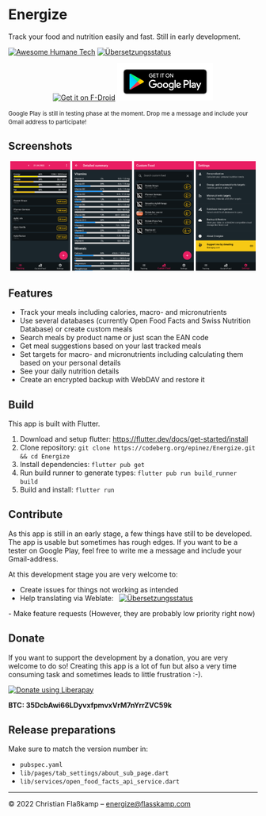 # Energize

Track your food and nutrition easily and fast. Still in early development.

<p>

  [![Awesome Humane Tech](https://raw.githubusercontent.com/humanetech-community/awesome-humane-tech/main/humane-tech-badge.svg?sanitize=true)](https://github.com/humanetech-community/awesome-humane-tech)
  <a href="https://hosted.weblate.org/engage/energize/">
    <img src="https://hosted.weblate.org/widgets/energize/-/energize/svg-badge.svg" alt="Übersetzungsstatus" />
  </a>

</p>

<p align="center">
  <a href="https://f-droid.org/packages/com.flasskamp.energize"><img src="https://fdroid.gitlab.io/artwork/badge/get-it-on.png" alt="Get it on F-Droid" height="75"></a>
  <a href="https://play.google.com/store/apps/details?id=com.flasskamp.energize"><img src="./docs/google-play-badge.png" alt="Get it on Google Play" height="75"></a>
</p>

<small>
Google Play is still in testing phase at the moment. Drop me a message and include your Gmail address to participate!
</small>

<br>

## Screenshots

<p align="center">
  <img src="./fastlane/metadata/android/en-US/images/phoneScreenshots/1.png" width="24%"/>
  <img src="./fastlane/metadata/android/en-US/images/phoneScreenshots/2.png" width="24%"/>
  <img src="./fastlane/metadata/android/en-US/images/phoneScreenshots/3.png" width="24%"/>
  <img src="./fastlane/metadata/android/en-US/images/phoneScreenshots/4.png" width="24%"/>
</p>

## Features

- Track your meals including calories, macro- and micronutrients
- Use several databases (currently Open Food Facts and Swiss Nutrition Database) or create custom meals
- Search meals by product name or just scan the EAN code
- Get meal suggestions based on your last tracked meals
- Set targets for macro- and micronutrients including calculating them based on your personal details
- See your daily nutrition details
- Create an encrypted backup with WebDAV and restore it

## Build

This app is built with Flutter.

1. Download and setup flutter: https://flutter.dev/docs/get-started/install
2. Clone repository: `git clone https://codeberg.org/epinez/Energize.git && cd Energize`
3. Install dependencies: `flutter pub get`
4. Run build runner to generate types: `flutter pub run build_runner build`
5. Build and install: `flutter run`

## Contribute

As this app is still in an early stage, a few things have still to be developed. The app is usable but sometimes has rough edges. If you want to be a tester on Google Play, feel free to write me a message and include your Gmail-address.

At this development stage you are very welcome to:

- Create issues for things not working as intended
- Help translating via Weblate: &nbsp; <a href="https://hosted.weblate.org/engage/energize/">
  <img src="https://hosted.weblate.org/widgets/energize/-/energize/svg-badge.svg" alt="Übersetzungsstatus" />
</a>
- Make feature requests (However, they are probably low priority right now)

## Donate 

If you want to support the development by a donation, you are very welcome to do so! Creating this app is a lot of fun but also a very time consuming task and sometimes leads to little frustration :-).


<a href="https://liberapay.com/epinez/donate">
  <img alt="Donate using Liberapay" src="https://liberapay.com/assets/widgets/donate.svg">
</a>
  
<b>BTC: 35DcbAwi66LDyvxfpmvxVrM7nYrrZVC59k</b>

## Release preparations

Make sure to match the version number in:

- `pubspec.yaml`
- `lib/pages/tab_settings/about_sub_page.dart`
- `lib/services/open_food_facts_api_service.dart`

---

© 2022 Christian Flaßkamp – energize@flasskamp.com